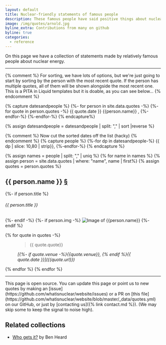 ```yaml
---
layout: default
title: Nuclear-friendly statements of famous people
description: These famous people have said positive things about nuclear energy
image: /img/quotes/arnold.jpg
byline_extra: Contributions from many on github
byline: true
categories:
  - reference
---
```


<div class="row">
<div class="col-md-8" markdown="1">

On this page we have a collection of statements made by relatively famous people about
nuclear energy.

<hr/>
{% comment %}
For sorting, we have lots of options, but we're just going to start
by sorting by the person with the most recent quote. If the person
has multiple quotes, all of them will be shown alongside the most
recent one. This is a PITA in Liquid templates but it is doable,
as you can see below...
{% endcomment %}

{% capture datesandpeople  %}
{%- for person in site.data.quotes -%}
{%- for quote in person.quotes -%}
{{ quote.date }} {{person.name}} ,
{%-endfor-%}
{%-endfor-%}
{% endcapture%}

{% assign datesandpeople = datesandpeople | split: "," | sort |reverse %}

{% comment %}
Now cut the sorted dates off the list (hacky)
{% endcomment %}
{% capture people  %}
{%-for dp in datesandpeople-%}
{{ dp | slice: 10,80 | strip}},
{%-endfor-%}
{% endcapture %}

{% assign names = people | split: "," | uniq %}
{% for name in names %}
{% assign person = site.data.quotes | where: "name", name | first%}
{% assign quotes = person.quotes  %}

<h2 id="{{person.name|slugify}}" class="mb-0">{{ person.name }} <a href="#{{person.name|slugify}}">&#167;</a></h2>
{%- if person.title %}
<h6>{{ person.title }}</h6>
{%- endif -%}
{%- if person.img -%}
<img src="/img/quotes/{{person.img}}" style="max-height:150px;" class="img img-fluid
float-end" alt="Image of {{person.name}}" title="Image of
{{person.name}} {% if person.img_src %}(from {{person.img_src}}){%endif%}"/>
{%- endif %}

{%  for quote in quotes -%}

<figure class="text-start">
  <blockquote class="blockquote">
    <p>{{ quote.quote}}</p>
  </blockquote>
  <figcaption class="text-center blockquote-footer">
    <cite markdown="1" title="Source Title">[{%- if quote.venue -%}{{quote.venue}}, {% endif %}{{ quote.date }}]({{quote.url}})</cite> </figcaption>
</figure>

{% endfor %}
{% endfor %}

<hr />
This page is open source. You can update this page or point us to new
quotes by making an [issue](https://github.com/whatisnuclear/website/issues) or a PR on
[this file](https://github.com/whatisnuclear/website/blob/master/_data/quotes.yml) on our
GitHub, or just by [contacting us]({% link contact.md %}). (We may skip some to keep the
signal to noise high).

## Related collections

- [Who gets it?](https://decarbonisesa.com/about-2/who-gets-it/) by Ben Heard

</div>
</div>
